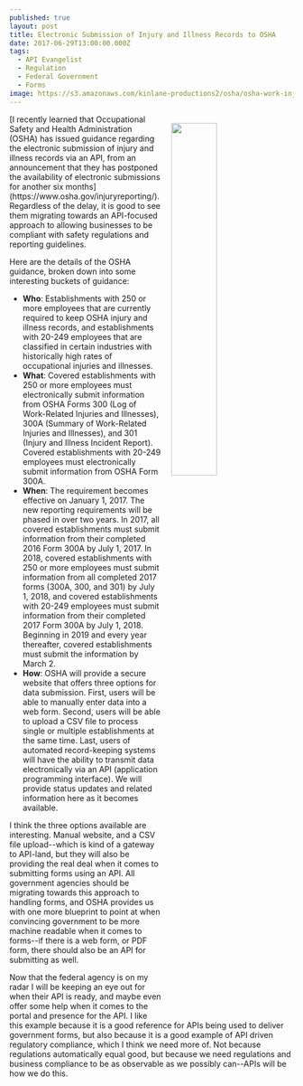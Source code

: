 ```yaml
---
published: true
layout: post
title: Electronic Submission of Injury and Illness Records to OSHA
date: 2017-06-29T13:00:00.000Z
tags:
  - API Evangelist
  - Regulation
  - Federal Government
  - Forms
image: https://s3.amazonaws.com/kinlane-productions2/osha/osha-work-injury-form.jpg
---
```

<p><a href="https://www.osha.gov/injuryreporting/"><img src="https://s3.amazonaws.com/kinlane-productions2/osha/osha-work-injury-form.jpg" align="right" width="40%" style="padding: 15px;" /></a></p>
[I recently learned that Occupational Safety and Health Administration (OSHA) has issued guidance regarding the electronic submission of injury and illness records via an API, from an announcement that they has postponed the availability of electronic submissions for another six months](https://www.osha.gov/injuryreporting/). Regardless of the delay, it is good to see them migrating towards an API-focused approach to allowing businesses to be compliant with safety regulations and reporting guidelines.

Here are the details of the OSHA guidance, broken down into some interesting buckets of guidance:

* **Who**: Establishments with 250 or more employees that are currently required to keep OSHA injury and illness records, and establishments with 20-249 employees that are classified in certain industries with historically high rates of occupational injuries and illnesses.
* **What**: Covered establishments with 250 or more employees must electronically submit information from OSHA Forms 300 (Log of Work-Related Injuries and Illnesses), 300A (Summary of Work-Related Injuries and Illnesses), and 301 (Injury and Illness Incident Report). Covered establishments with 20-249 employees must electronically submit information from OSHA Form 300A.
* **When**: The requirement becomes effective on January 1, 2017. The new reporting requirements will be phased in over two years. In 2017, all covered establishments must submit information from their completed 2016 Form 300A by July 1, 2017. In 2018, covered establishments with 250 or more employees must submit information from all completed 2017 forms (300A, 300, and 301) by July 1, 2018, and covered establishments with 20-249 employees must submit information from their completed 2017 Form 300A by July 1, 2018. Beginning in 2019 and every year thereafter, covered establishments must submit the information by March 2.
* **How**: OSHA will provide a secure website that offers three options for data submission. First, users will be able to manually enter data into a web form. Second, users will be able to upload a CSV file to process single or multiple establishments at the same time. Last, users of automated record-keeping systems will have the ability to transmit data electronically via an API (application programming interface). We will provide status updates and related information here as it becomes available.

I think the three options available are interesting. Manual website, and a CSV file upload--which is kind of a gateway to API-land, but they will also be providing the real deal when it comes to submitting forms using an API. All government agencies should be migrating towards this approach to handling forms, and OSHA provides us with one more blueprint to point at when convincing government to be more machine readable when it comes to forms--if there is a web form, or PDF form, there should also be an API for submitting as well.

Now that the federal agency is on my radar I will be keeping an eye out for when their API is ready, and maybe even offer some help when it comes to the portal and presence for the API. I like this example because it is a good reference for APIs being used to deliver government forms, but also because it is a good example of API driven regulatory compliance, which I think we need more of. Not because regulations automatically equal good, but because we need regulations and business compliance to be as observable as we possibly can--APIs will be how we do this.
